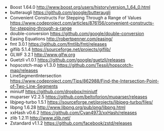 - Boost 1.64.0 http://www.boost.org/users/history/version_1_64_0.html
- butteraugli https://github.com/google/butteraugli
- Convenient Constructs For Stepping Through a Range of Values https://www.codeproject.com/articles/876156/convenient-constructs-for-stepping-through-a-range
- double-conversion https://github.com/google/double-conversion
- Easing Equations http://robertpenner.com/easing/
- fmt 3.0.1 https://github.com/fmtlib/fmt/releases
- giflib 5.1.4 https://sourceforge.net/projects/giflib/
- GLWF 3.2.1 http://www.glfw.org
- Guetzli v1.0.1 https://github.com/google/guetzli/releases
- hopscotch-map v1.3.0 https://github.com/Tessil/hopscotch-map/releases
- LineSegmentIntersection https://www.codeproject.com/Tips/862988/Find-the-Intersection-Point-of-Two-Line-Segments
- miniutf https://github.com/dropbox/miniutf
- muparser V2.2.5 https://github.com/beltoforion/muparser/releases
- libjpeg-turbo 1.5.1 https://sourceforge.net/projects/libjpeg-turbo/files/
- libpng 1.6.28 http://www.libpng.org/pub/png/libpng.html
- xxHash v0.6.2 https://github.com/Cyan4973/xxHash/releases
- zlib 1.2.11 http://www.zlib.net/
- Zstandard v1.1.2 https://github.com/facebook/zstd/releases
